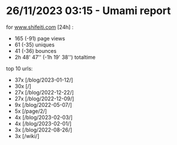 # 26/11/2023 03:15 - Umami report
for www.shifeiti.com [24h] :

 - 165 (-91) page views
 - 61 (-35) uniques
 - 41 (-36) bounces
 - 2h 48' 47'' (-1h 19' 38'') totaltime


top 10 urls:
 - 37x [/blog/2023-01-12/]
 - 30x [/]
 - 27x [/blog/2022-12-22/]
 - 27x [/blog/2022-12-09/]
 - 9x [/blog/2022-05-07/]
 - 5x [/page/2/]
 - 4x [/blog/2023-02-03/]
 - 4x [/blog/2023-02-01/]
 - 3x [/blog/2022-08-26/]
 - 3x [/wiki/]


